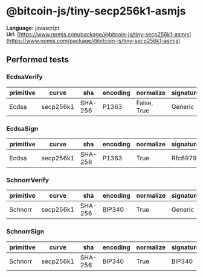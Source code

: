 # @bitcoin-js/tiny-secp256k1-asmjs

**Language:**
javascript\
**Url:**
[https://www.npmjs.com/package/@bitcoin-js/tiny-secp256k1-asmjs](https://www.npmjs.com/package/@bitcoin-js/tiny-secp256k1-asmjs)

## Performed tests

### EcdsaVerify

| primitive | curve | sha | encoding | normalize | signatureGeneration |
| --- | --- | --- | --- | --- | --- |
| Ecdsa | secp256k1 | SHA-256 | P1363 | False, True | Generic |

### EcdsaSign

| primitive | curve | sha | encoding | normalize | signatureGeneration |
| --- | --- | --- | --- | --- | --- |
| Ecdsa | secp256k1 | SHA-256 | P1363 | True | Rfc6979 |

### SchnorrVerify

| primitive | curve | sha | encoding | normalize | signatureGeneration |
| --- | --- | --- | --- | --- | --- |
| Schnorr | secp256k1 | SHA-256 | BIP340 | True | Generic |

### SchnorrSign

| primitive | curve | sha | encoding | normalize | signatureGeneration |
| --- | --- | --- | --- | --- | --- |
| Schnorr | secp256k1 | SHA-256 | BIP340 | True | BIP340 |
